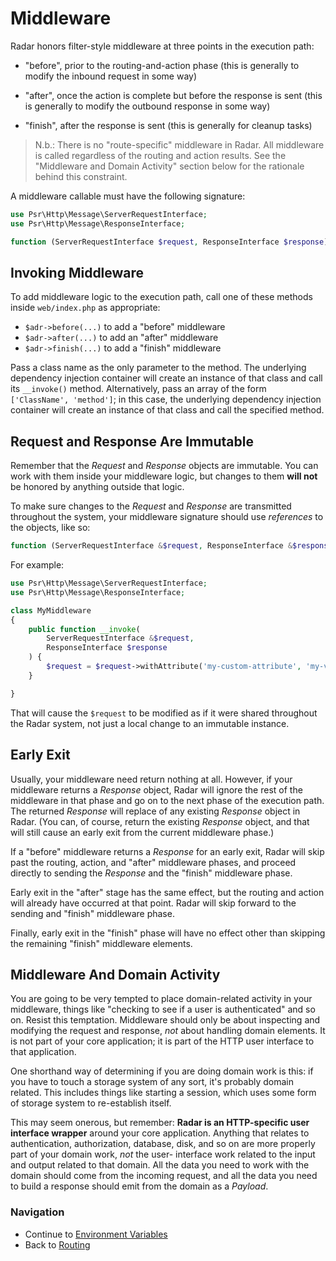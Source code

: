# Middleware

Radar honors filter-style middleware at three points in the execution path:

- "before", prior to the routing-and-action phase (this is generally
to modify the inbound request in some way)

- "after", once the action is complete but before the response is sent (this is
generally to modify the outbound response in some way)

- "finish", after the response is sent (this is generally for cleanup tasks)

> N.b.: There is no "route-specific" middleware in Radar. All middleware is
> called regardless of the routing and action results. See the "Middleware and
> Domain Activity" section below for the rationale behind this constraint.

A middleware callable must have the following signature:

```php
use Psr\Http\Message\ServerRequestInterface;
use Psr\Http\Message\ResponseInterface;

function (ServerRequestInterface $request, ResponseInterface $response) { ... }
```

## Invoking Middleware

To add middleware logic to the execution path, call one of these methods inside
`web/index.php` as appropriate:

- `$adr->before(...)` to add a "before" middleware
- `$adr->after(...)` to add an "after" middleware
- `$adr->finish(...)` to add a "finish" middleware

Pass a class name as the only parameter to the method. The underlying
dependency injection container will create an instance of that class and call its
`__invoke()` method. Alternatively, pass an array of the form
`['ClassName', 'method']`; in this case, the underlying
dependency injection container will create an instance of that class and call
the specified method.

## Request and Response Are Immutable

Remember that the _Request_ and _Response_ objects are immutable. You can work
with them inside your middleware logic, but changes to them **will not** be
honored by anything outside that logic.

To make sure changes to the _Request_ and _Response_ are transmitted throughout
the system, your middleware signature should use *references* to the objects,
like so:

```php
function (ServerRequestInterface &$request, ResponseInterface &$response) { ... }
```

For example:

```php
use Psr\Http\Message\ServerRequestInterface;
use Psr\Http\Message\ResponseInterface;

class MyMiddleware
{
    public function __invoke(
        ServerRequestInterface &$request,
        ResponseInterface $response
    ) {
        $request = $request->withAttribute('my-custom-attribute', 'my-value');
    }

}
```

That will cause the `$request` to be modified as if it were shared throughout
the Radar system, not just a local change to an immutable instance.

## Early Exit

Usually, your middleware need return nothing at all. However, if your middleware
returns a _Response_ object, Radar will ignore the rest of the middleware in that
phase and go on to the next phase of the execution path. The returned _Response_
will replace of any existing _Response_ object in Radar. (You can, of course,
return the existing _Response_ object, and that will still cause an early exit
from the current middleware phase.)

If a "before" middleware returns a _Response_ for an early exit, Radar will skip
past the routing, action, and "after" middleware phases, and proceed directly to
sending the _Response_ and the "finish" middleware phase.

Early exit in the "after" stage has the same effect, but the routing and action
will already have occurred at that point. Radar will skip forward to the sending
and "finish" middleware phase.

Finally, early exit in the "finish" phase will have no effect other than skipping
the remaining "finish" middleware elements.

## Middleware And Domain Activity

You are going to be very tempted to place domain-related activity in your
middleware, things like "checking to see if a user is authenticated" and so on.
Resist this temptation. Middleware should only be about inspecting and modifying
the request and response, *not* about handling domain elements. It is not part
of your core application; it is part of the HTTP user interface to that
application.

One shorthand way of determining if you are doing domain work is this: if you
have to touch a storage system of any sort, it's probably domain related. This
includes things like starting a session, which uses some form of storage system
to re-establish itself.

This may seem onerous, but remember: **Radar is an HTTP-specific user interface
wrapper** around your core application. Anything that relates to authentication,
authorization, database, disk, and so on are more properly part of your domain
work, *not* the user- interface work related to the input and output related to
that domain. All the data you need to work with the domain should come from the
incoming request, and all the data you need to build a response should emit from
the domain as a _Payload_.

### Navigation

* Continue to [Environment Variables](/docs/environment.md)
* Back to [Routing](/docs/routing.md)
